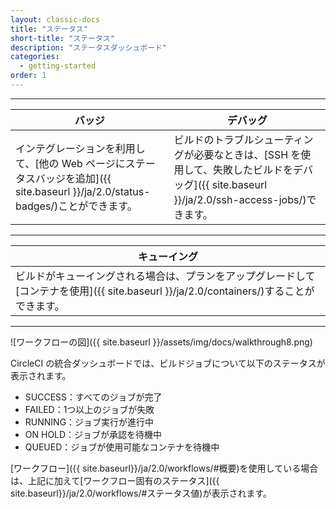 ```yaml
---
layout: classic-docs
title: "ステータス"
short-title: "ステータス"
description: "ステータスダッシュボード"
categories:
  - getting-started
order: 1
---
```


<hr />

| バッジ                                                                                       | デバッグ                                                                                             |
| ----------------------------------------------------------------------------------------- | ------------------------------------------------------------------------------------------------ |
| インテグレーションを利用して、[他の Web ページにステータスバッジを追加]({{ site.baseurl }}/ja/2.0/status-badges/)ことができます。 | ビルドのトラブルシューティングが必要なときは、[SSH を使用して、失敗したビルドをデバッグ]({{ site.baseurl }}/ja/2.0/ssh-access-jobs/)できます。 |

<hr />

| キューイング                                                                                   |
| ---------------------------------------------------------------------------------------- |
| ビルドがキューイングされる場合は、プランをアップグレードして[コンテナを使用]({{ site.baseurl }}/ja/2.0/containers/)することができます。 |

<hr />

![ワークフローの図]({{ site.baseurl }}/assets/img/docs/walkthrough8.png)

CircleCI の統合ダッシュボードでは、ビルドジョブについて以下のステータスが表示されます。

- SUCCESS：すべてのジョブが完了
- FAILED：1つ以上のジョブが失敗
- RUNNING：ジョブ実行が進行中
- ON HOLD：ジョブが承認を待機中
- QUEUED：ジョブが使用可能なコンテナを待機中

[ワークフロー]({{ site.baseurl}}/ja/2.0/workflows/#概要)を使用している場合は、上記に加えて[ワークフロー固有のステータス]({{ site.baseurl}}/ja/2.0/workflows/#ステータス値)が表示されます。